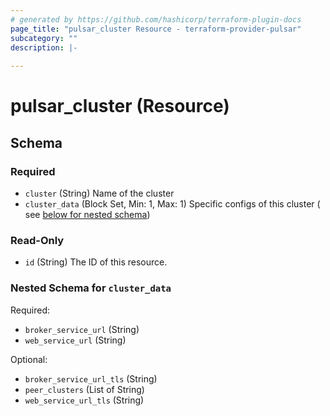 ```yaml
---
# generated by https://github.com/hashicorp/terraform-plugin-docs
page_title: "pulsar_cluster Resource - terraform-provider-pulsar"
subcategory: ""
description: |-
  
---
```


# pulsar_cluster (Resource)

<!-- schema generated by tfplugindocs -->

## Schema

### Required

- `cluster` (String) Name of the cluster
- `cluster_data` (Block Set, Min: 1, Max: 1) Specific configs of this cluster (
  see [below for nested schema](#nestedblock--cluster_data))

### Read-Only

- `id` (String) The ID of this resource.

<a id="nestedblock--cluster_data"></a>

### Nested Schema for `cluster_data`

Required:

- `broker_service_url` (String)
- `web_service_url` (String)

Optional:

- `broker_service_url_tls` (String)
- `peer_clusters` (List of String)
- `web_service_url_tls` (String)


